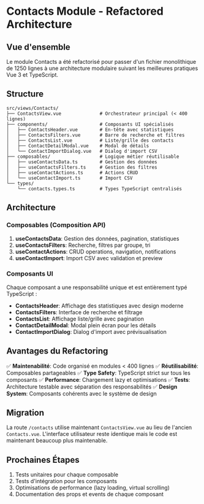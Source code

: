 # Contacts Module - Refactored Architecture

## Vue d'ensemble

Le module Contacts a été refactorisé pour passer d'un fichier monolithique de 1250 lignes à une architecture modulaire suivant les meilleures pratiques Vue 3 et TypeScript.

## Structure

```
src/views/Contacts/
├── ContactsView.vue              # Orchestrateur principal (< 400 lignes)
├── components/                   # Composants UI spécialisés
│   ├── ContactsHeader.vue        # En-tête avec statistiques
│   ├── ContactsFilters.vue       # Barre de recherche et filtres
│   ├── ContactsList.vue          # Liste/grille des contacts
│   ├── ContactDetailModal.vue    # Modal de détails
│   └── ContactImportDialog.vue   # Dialog d'import CSV
├── composables/                  # Logique métier réutilisable
│   ├── useContactsData.ts        # Gestion des données
│   ├── useContactsFilters.ts     # Gestion des filtres
│   ├── useContactActions.ts      # Actions CRUD
│   └── useContactImport.ts       # Import CSV
└── types/
    └── contacts.types.ts         # Types TypeScript centralisés
```

## Architecture

### Composables (Composition API)

1. **useContactsData**: Gestion des données, pagination, statistiques
2. **useContactsFilters**: Recherche, filtres par groupe, tri
3. **useContactActions**: CRUD operations, navigation, notifications
4. **useContactImport**: Import CSV avec validation et preview

### Composants UI

Chaque composant a une responsabilité unique et est entièrement typé TypeScript :

- **ContactsHeader**: Affichage des statistiques avec design moderne
- **ContactsFilters**: Interface de recherche et filtrage
- **ContactsList**: Affichage liste/grille avec pagination
- **ContactDetailModal**: Modal plein écran pour les détails
- **ContactImportDialog**: Dialog d'import avec prévisualisation

## Avantages du Refactoring

✅ **Maintenabilité**: Code organisé en modules < 400 lignes
✅ **Réutilisabilité**: Composables partageables
✅ **Type Safety**: TypeScript strict sur tous les composants
✅ **Performance**: Chargement lazy et optimisations
✅ **Tests**: Architecture testable avec séparation des responsabilités
✅ **Design System**: Composants cohérents avec le système de design

## Migration

La route `/contacts` utilise maintenant `ContactsView.vue` au lieu de l'ancien `Contacts.vue`. L'interface utilisateur reste identique mais le code est maintenant beaucoup plus maintenable.

## Prochaines Étapes

1. Tests unitaires pour chaque composable
2. Tests d'intégration pour les composants
3. Optimisations de performance (lazy loading, virtual scrolling)
4. Documentation des props et events de chaque composant
